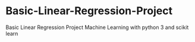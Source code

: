 # Basic-Linear-Regression-Project
Basic Linear Regression Project Machine Learning with python 3 and scikit learn
